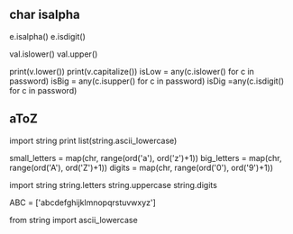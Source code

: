 
## char isalpha
e.isalpha() 
e.isdigit()

val.islower()
val.upper()

print(v.lower())
print(v.capitalize())
isLow = any(c.islower() for c in password)
isBig = any(c.isupper() for c in password)
isDig =any(c.isdigit() for c in password)



## aToZ
import string
print list(string.ascii_lowercase)

small_letters = map(chr, range(ord('a'), ord('z')+1))
big_letters = map(chr, range(ord('A'), ord('Z')+1))
digits = map(chr, range(ord('0'), ord('9')+1))

import string
string.letters
string.uppercase
string.digits

ABC = ['abcdefghijklmnopqrstuvwxyz']

from string import ascii_lowercase

